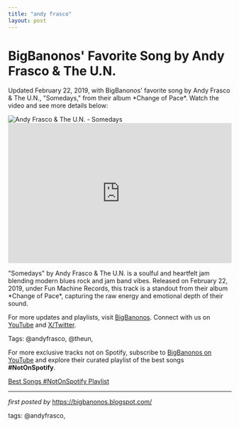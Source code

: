 ```yaml
---
title: "andy frasco"
layout: post
---
```

<!-- Post Title -->
<h1 >BigBanonos' Favorite Song by Andy Frasco & The U.N.</h1> <!-- Introductory Text -->
<p >Updated February 22, 2019, with BigBanonos' favorite song by Andy Frasco & The U.N., "Somedays," from their album *Change of Pace*. Watch the video and see more details below:</p> <!-- Featured Image -->
<div > <img src="https://i.ytimg.com/vi/WKr_YXdfwe4/maxresdefault.jpg" alt="Andy Frasco & The U.N. - Somedays" />
</div> <!-- YouTube Video Embed -->
<div > <iframe width="100%" height="315" src="https://www.youtube.com/embed/xwkZIFy3KR0" title="Andy Frasco- Somedays (Official Audio)" frameborder="0" allow="accelerometer; autoplay; clipboard-write; encrypted-media; gyroscope; picture-in-picture; web-share" referrerpolicy="strict-origin-when-cross-origin" allowfullscreen></iframe>
</div> <!-- Song Information -->
<div > <p>"Somedays" by Andy Frasco & The U.N. is a soulful and heartfelt jam blending modern blues rock and jam band vibes. Released on February 22, 2019, under Fun Machine Records, this track is a standout from their album *Change of Pace*, capturing the raw energy and emotional depth of their sound.</p>
</div> <!-- Footer Links -->
<div > <p>For more updates and playlists, visit <a href="https://bigbanonos.blogspot.com/" target="_blank">BigBanonos</a>. Connect with us on <a href="https://www.youtube.com/@BigBanonos" target="_blank">YouTube</a> and <a href="https://x.com/bigbanonos" target="_blank">X/Twitter</a>.</p>
</div> <!-- Tags -->
<p >Tags: @andyfrasco, @theun,</p>


<!--Subscribe and Playlist Links-->
<div>
    <p>For more exclusive tracks not on Spotify, subscribe to <a href="https://www.youtube.com/@BigBanonos" target="_blank">BigBanonos on YouTube</a> and explore their curated playlist of the best songs <strong>#NotOnSpotify</strong>.</p>
    <p><a href="https://www.youtube.com/playlist?list=PLtuNtuTatqI0kFahUCbtbfenC_ET5O_tr" target="_blank">Best Songs #NotOnSpotify Playlist<br /></a></p></div>

<hr />

<p><em>first posted by</em> <a href="https://bigbanonos.blogspot.com/" rel="noopener" target="_new">https://bigbanonos.blogspot.com/</a></p>

<p>tags: @andyfrasco,</p>
